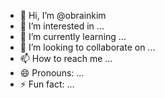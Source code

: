 - 👋 Hi, I’m @obrainkim
- 👀 I’m interested in ...
- 🌱 I’m currently learning ...
- 💞️ I’m looking to collaborate on ...
- 📫 How to reach me ...
- 😄 Pronouns: ...
- ⚡ Fun fact: ...

<!---
obrainkim/obrainkim is a ✨ special ✨ repository because its `README.md` (this file) appears on your GitHub profile.
You can click the Preview link to take a look at your changes.
--->
